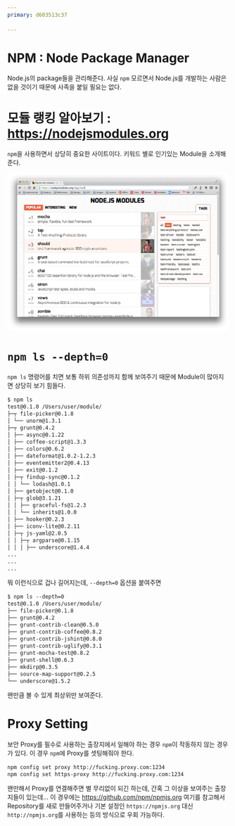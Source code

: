 ```yaml
---
primary: d603513c37

---
```


# NPM : Node Package Manager

Node.js의 package들을 관리해준다. 사실 `npm` 모르면서 Node.js를 개발하는 사람은 없을 것이기 때문에 사족을 붙일 필요는 없다.

# 모듈 랭킹 알아보기 : <https://nodejsmodules.org>

`npm`을 사용하면서 상당히 중요한 사이트이다. 키워드 별로 인기있는 Module을 소개해준다.

![Module Ranking](../../files/captures/20140121/174542.png)


# `npm ls --depth=0`

`npm ls` 명령어를 치면 보통 하위 의존성까지 함께 보여주기 때문에 Module이 많아지면 상당히 보기 힘들다.

	$ npm ls
	test@0.1.0 /Users/user/module/
	├─┬ file-picker@0.1.8
	│ └── unorm@1.3.1
	├─┬ grunt@0.4.2
	│ ├── async@0.1.22
	│ ├── coffee-script@1.3.3
	│ ├── colors@0.6.2
	│ ├── dateformat@1.0.2-1.2.3
	│ ├── eventemitter2@0.4.13
	│ ├── exit@0.1.2
	│ ├─┬ findup-sync@0.1.2
	│ │ └── lodash@1.0.1
	│ ├── getobject@0.1.0
	│ ├─┬ glob@3.1.21
	│ │ ├── graceful-fs@1.2.3
	│ │ └── inherits@1.0.0
	│ ├── hooker@0.2.3
	│ ├── iconv-lite@0.2.11
	│ ├─┬ js-yaml@2.0.5
	│ │ ├─┬ argparse@0.1.15
	│ │ │ ├── underscore@1.4.4
	...
	...
	...

뭐 이런식으로 겁나 길어지는데, `--depth=0` 옵션을 붙여주면

	$ npm ls --depth=0
	test@0.1.0 /Users/user/module/
	├── file-picker@0.1.8
	├── grunt@0.4.2
	├── grunt-contrib-clean@0.5.0
	├── grunt-contrib-coffee@0.8.2
	├── grunt-contrib-jshint@0.8.0
	├── grunt-contrib-uglify@0.3.1
	├── grunt-mocha-test@0.8.2
	├── grunt-shell@0.6.3
	├── mkdirp@0.3.5
	├── source-map-support@0.2.5
	└── underscore@1.5.2

왠만큼 볼 수 있게 최상위만 보여준다.


# Proxy Setting

보안 Proxy를 필수로 사용하는 출장지에서 일해야 하는 경우 `npm`이 작동하지 않는 경우가 있다. 이 경우 `npm`에 Proxy를 셋팅해줘야 한다.

	npm config set proxy http://fucking.proxy.com:1234
	npm config set https-proxy http://fucking.proxy.com:1234

왠만해서 Proxy를 연결해주면 별 무리없이 되긴 하는데, 간혹 그 이상을 보여주는 출장지들이 있는데... 이 경우에는 <https://github.com/npm/npmjs.org> 여기를 참고해서 Repository를 새로 만들어주거나 기본 설정인 `https://npmjs.org` 대신 `http://npmjs.org`를 사용하는 등의 방식으로 우회 가능하다.





